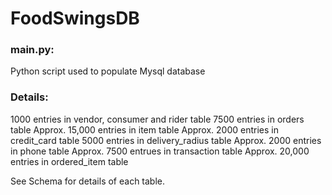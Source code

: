 # FoodSwingsDB

### main.py:
Python script used to populate Mysql database

### Details:
1000 entries in vendor, consumer and rider table
7500 entries in orders table
Approx. 15,000 entries in item table
Approx. 2000 entries in credit_card table 
5000 entries in delivery_radius table 
Approx. 2000 entries in phone table
Approx. 7500 entrues in transaction table
Approx. 20,000 entries in ordered_item table
  
See Schema for details of each table.
